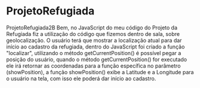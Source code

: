 # ProjetoRefugiada
ProjetoRefugiada2B
Bem, no JavaScript do meu código do Projeto da Refugiada fiz a utilização do código que fizemos dentro de sala, sobre geolocalização. O usuário terá que
mostrar a localização atual para dar início ao cadastro da refugiada, dentro do JavaScript foi criado a função "localizar", utilizando o método getCurrentPosition() é 
possível pegar a posição do usuário, quando o método getCurrentPosition() for executado ele irá retornar as coordenadas para a função específica no parâmetro 
(showPosition), a função showPosition() exibe a Latitude e a Longitude para o usuário na tela, com isso ele poderá dar início ao cadastro.


